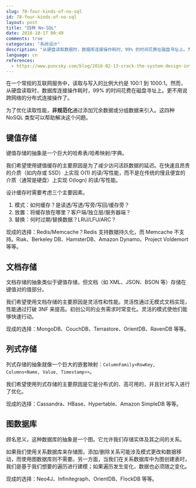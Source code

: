 ```yaml
---
slug: 78-four-kinds-of-no-sql
id: 78-four-kinds-of-no-sql
layout: post
title: "四种 No-SQL"
date: 2018-10-17 00:49
comments: true
categories: "系统设计"
description: "从硬盘读取数据时，数据库连接操作耗时，99% 的时间花费在磁盘寻址上。为了优化读取性能，引入了非规范化，并且四种 NoSQL 类型可以帮助解决这个问题。"
language: cn
references:
  - https://www.puncsky.com/blog/2016-02-13-crack-the-system-design-interview
---
```


在一个常规的互联网服务中，读取与写入的比例大约是 100:1 到 1000:1。然而，从硬盘读取时，数据库连接操作耗时，99% 的时间花费在磁盘寻址上。更不用说跨网络的分布式连接操作了。

为了优化读取性能，**非规范化**通过添加冗余数据或分组数据来引入。这四种 NoSQL 类型可以帮助解决这个问题。



## 键值存储

键值存储的抽象是一个巨大的哈希表/哈希映射/字典。

我们希望使用键值缓存的主要原因是为了减少访问活跃数据的延迟。在快速且昂贵的介质（如内存或 SSD）上实现 O(1) 的读/写性能，而不是在传统的慢且便宜的介质（通常是硬盘）上实现 O(logn) 的读/写性能。

设计缓存时需要考虑三个主要因素。

1. 模式：如何缓存？是读透/写透/写旁/写回/缓存旁？
2. 放置：将缓存放在哪里？客户端/独立层/服务器端？
3. 替换：何时过期/替换数据？LRU/LFU/ARC？

现成的选择：Redis/Memcache？Redis 支持数据持久化，而 Memcache 不支持。Riak、Berkeley DB、HamsterDB、Amazon Dynamo、Project Voldemort 等等。



## 文档存储

文档存储的抽象类似于键值存储，但文档（如 XML、JSON、BSON 等）存储在键值对的值部分。

我们希望使用文档存储的主要原因是灵活性和性能。灵活性通过无模式文档实现，性能通过打破 3NF 来提高。初创公司的业务需求时常变化。灵活的模式使他们能够快速行动。

现成的选择：MongoDB、CouchDB、Terrastore、OrientDB、RavenDB 等等。



## 列式存储

列式存储的抽象就像一个巨大的嵌套映射：`ColumnFamily<RowKey, Columns<Name, Value, Timestamp>>`。

我们希望使用列式存储的主要原因是它是分布式的、高可用的，并且针对写入进行了优化。

现成的选择：Cassandra、HBase、Hypertable、Amazon SimpleDB 等等。



## 图数据库

顾名思义，这种数据库的抽象是一个图。它允许我们存储实体及其之间的关系。

如果我们使用关系数据库来存储图，添加/删除关系可能涉及模式更改和数据移动，而使用图数据库则不需要。另一方面，当我们在关系数据库中为图创建表时，我们是基于我们想要的遍历进行建模；如果遍历发生变化，数据也必须随之变化。

现成的选择：Neo4J、Infinitegraph、OrientDB、FlockDB 等等。